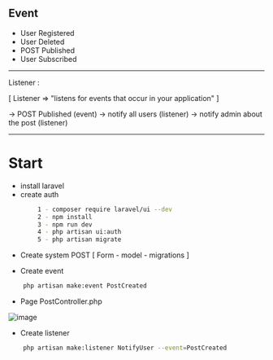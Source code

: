
## Event 

- User Registered
- User Deleted 
- POST Published 
- User Subscribed 


--------------------------------------------------------------------------------------------

Listener :

[ 
  Listener => "listens for events that occur in your application" 
]

-> POST Published (event)
   -> notify all users (listener)
   -> notify admin about the post (listener)
   
--------------------------------------------------------------------------------------------

# Start 

 - install laravel
 - create auth 
```bash
	  	1 - composer require laravel/ui --dev
		2 - npm install
		3 - npm run dev
		4 - php artisan ui:auth
		5 - php artisan migrate
```
- Create system POST [ Form - model - migrations ] 

- Create event 
```bash
	php artisan make:event PostCreated
```
- Page PostController.php

![image](https://user-images.githubusercontent.com/94997828/193459316-fbbd59f8-0d0c-4176-8364-babbb374058b.png)

- Create listener 

```bash
	php artisan make:listener NotifyUser --event=PostCreated
```
